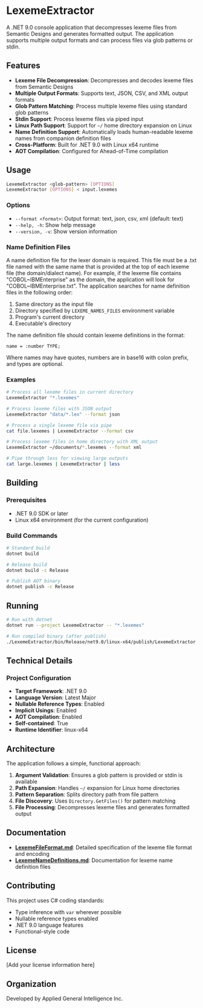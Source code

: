 # LexemeExtractor

A .NET 9.0 console application that decompresses lexeme files from Semantic Designs and generates formatted output. The application supports multiple output formats and can process files via glob patterns or stdin.

## Features

- **Lexeme File Decompression**: Decompresses and decodes lexeme files from Semantic Designs
- **Multiple Output Formats**: Supports text, JSON, CSV, and XML output formats
- **Glob Pattern Matching**: Process multiple lexeme files using standard glob patterns
- **Stdin Support**: Process lexeme files via piped input
- **Linux Path Support**: Support for `~/` home directory expansion on Linux
- **Name Definition Support**: Automatically loads human-readable lexeme names from companion definition files
- **Cross-Platform**: Built for .NET 9.0 with Linux x64 runtime
- **AOT Compilation**: Configured for Ahead-of-Time compilation

## Usage

```bash
LexemeExtractor <glob-pattern> [OPTIONS]
LexemeExtractor [OPTIONS] < input.lexemes
```

### Options

- `--format <format>`: Output format: text, json, csv, xml (default: text)
- `--help, -h`: Show help message
- `--version, -v`: Show version information

### Name Definition Files

A name definition file for the lexer domain is required. This file must be a .txt file named with the same name that is provided at the top of each lexeme file (the domain/dialect name). For example, if the lexeme file contains "COBOL~IBMEnterprise" as the domain, the application will look for "COBOL~IBMEnterprise.txt". The application searches for name definition files in the following order:

1. Same directory as the input file
2. Directory specified by `LEXEME_NAMES_FILES` environment variable
3. Program's current directory
4. Executable's directory

The name definition file should contain lexeme definitions in the format:
```
name = :number TYPE;
```

Where names may have quotes, numbers are in base16 with colon prefix, and types are optional.

### Examples

```bash
# Process all lexeme files in current directory
LexemeExtractor "*.lexemes"

# Process lexeme files with JSON output
LexemeExtractor "data/*.lex" --format json

# Process a single lexeme file via pipe
cat file.lexemes | LexemeExtractor --format csv

# Process lexeme files in home directory with XML output
LexemeExtractor ~/documents/*.lexemes --format xml

# Pipe through less for viewing large outputs
cat large.lexemes | LexemeExtractor | less
```

## Building

### Prerequisites

- .NET 9.0 SDK or later
- Linux x64 environment (for the current configuration)

### Build Commands

```bash
# Standard build
dotnet build

# Release build
dotnet build -c Release

# Publish AOT binary
dotnet publish -c Release
```

## Running

```bash
# Run with dotnet
dotnet run --project LexemeExtractor -- "*.lexemes"

# Run compiled binary (after publish)
./LexemeExtractor/bin/Release/net9.0/linux-x64/publish/LexemeExtractor "*.lexemes"
```

## Technical Details

### Project Configuration

- **Target Framework**: .NET 9.0
- **Language Version**: Latest Major
- **Nullable Reference Types**: Enabled
- **Implicit Usings**: Enabled
- **AOT Compilation**: Enabled
- **Self-contained**: True
- **Runtime Identifier**: linux-x64

## Architecture

The application follows a simple, functional approach:

1. **Argument Validation**: Ensures a glob pattern is provided or stdin is available
2. **Path Expansion**: Handles `~/` expansion for Linux home directories
3. **Pattern Separation**: Splits directory path from file pattern
4. **File Discovery**: Uses `Directory.GetFiles()` for pattern matching
5. **File Processing**: Decompresses lexeme files and generates formatted output

## Documentation

- **[LexemeFileFormat.md](LexemeFileFormat.md)**: Detailed specification of the lexeme file format and encoding
- **[LexemeNameDefinitions.md](LexemeNameDefinitions.md)**: Documentation for lexeme name definition files

## Contributing

This project uses C# coding standards:

- Type inference with `var` wherever possible
- Nullable reference types enabled
- .NET 9.0 language features
- Functional-style code

## License

[Add your license information here]

## Organization

Developed by Applied General Intelligence Inc.
